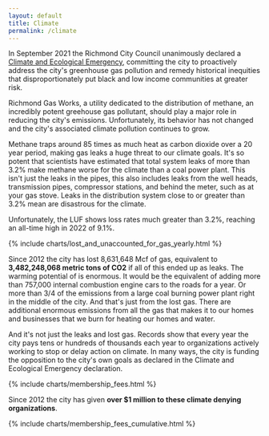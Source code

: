 ```yaml
---
layout: default
title: Climate
permalink: /climate
---
```


In September 2021 the Richmond City Council unanimously declared a [Climate and Ecological Emergency][climate emergency], committing the city to proactively address the city's greenhouse gas pollution and remedy historical inequities that disproportionately put black and low income communities at greater risk.

Richmond Gas Works, a utility dedicated to the distribution of methane, an incredibly potent greehouse gas pollutant, should play a major role in reducing the city's emissions. Unfortunately, its behavior has not changed and the city's associated climate pollution continues to grow.

Methane traps around 85 times as much heat as carbon dioxide over a 20 year period, making gas leaks a huge threat to our climate goals. It's so potent that scientists have estimated that total system leaks of more than 3.2% make methane worse for the climate than a coal power plant. This isn't just the leaks in the pipes, this also includes leaks from the well heads, transmission pipes, compressor stations, and behind the meter, such as at your gas stove. Leaks in the distribution system close to or greater than 3.2% mean are disastrous for the climate.

Unfortunately, the LUF shows loss rates much greater than 3.2%, reaching an all-time high in 2022 of 9.1%.

{% include charts/lost_and_unaccounted_for_gas_yearly.html %}

Since 2012 the city has lost 8,631,648 Mcf of gas, equivalent to **3,482,248,068 metric tons of CO2** if all of this ended up as leaks. The warming potential of is enormous. It would be the equivalent of adding more than 757,000 internal combustion engine cars to the roads for a year. Or more than 3/4 of the emissions from a large coal burning power plant right in the middle of the city. And that's just from the lost gas. There are additional enormous emissions from all the gas that makes it to our homes and businesses that we burn for heating our homes and water. 

And it's not just the leaks and lost gas. Records show that every year the city pays tens or hundreds of thousands each year to organizations actively working to stop or delay action on climate. In many ways, the city is funding the opposition to the city's own goals as declared in the Climate and Ecological Emergency declaration.

{% include charts/membership_fees.html %}

Since 2012 the city has given **over $1 million to these climate denying organizations**. 

{% include charts/membership_fees_cumulative.html %}

[climate emergency]: https://richmondva.legistar.com/LegislationDetail.aspx?ID=5069322&GUID=2095F2E2-FD8D-4BD1-87EC-736A648FBF78